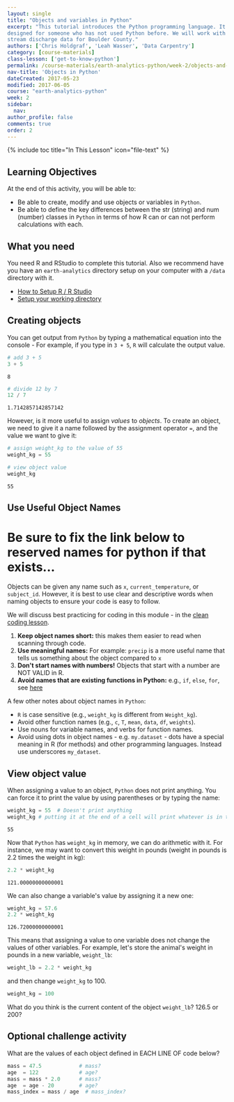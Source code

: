 ```yaml
---
layout: single
title: "Objects and variables in Python"
excerpt: "This tutorial introduces the Python programming language. It is
designed for someone who has not used Python before. We will work with precipitation and
stream discharge data for Boulder County."
authors: ['Chris Holdgraf', 'Leah Wasser', 'Data Carpentry']
category: [course-materials]
class-lesson: ['get-to-know-python']
permalink: /course-materials/earth-analytics-python/week-2/objects-and-variables-in-python/
nav-title: 'Objects in Python'
dateCreated: 2017-05-23
modified: 2017-06-05
course: "earth-analytics-python"
week: 2
sidebar:
  nav:
author_profile: false
comments: true
order: 2
---
```



{% include toc title="In This Lesson" icon="file-text" %}


<div class='notice--success' markdown="1">

## <i class="fa fa-graduation-cap" aria-hidden="true"></i> Learning Objectives
At the end of this activity, you will be able to:

* Be able to create, modify and use objects or variables in `Python`.
* Be able to define the key differences between the str (string) and num (number) classes in `Python` in terms of how R can or can not perform calculations with each.

## <i class="fa fa-check-square-o fa-2" aria-hidden="true"></i> What you need

You need R and RStudio to complete this tutorial. Also we recommend have you
have an `earth-analytics` directory setup on your computer with a `/data`
directory with it.

* [How to Setup R / R Studio](/course-materials/earth-analytics-python/week-1/setup-r-rstudio/)
* [Setup your working directory](/course-materials/earth-analytics-python/week-1/setup-working-directory/)

</div>


## Creating objects

You can get output from `Python` by typing a mathematical equation into the console -
For example, if you type in `3 + 5`, `R` will calculate the output value.


```python
# add 3 + 5
3 + 5
```




    8




```python
# divide 12 by 7
12 / 7
```




    1.7142857142857142



However, is it more useful to assign _values_ to _objects_. To create an object, we need to give it a name followed by the assignment operator `=`, and the value we want to give it:


```python
# assign weight_kg to the value of 55
weight_kg = 55

# view object value
weight_kg
```




    55



## Use Useful Object Names
# Be sure to fix the link below to reserved names for python if that exists...
Objects can be given any name such as `x`, `current_temperature`, or
`subject_id`. However, it is best to use clear and descriptive words when naming
objects to ensure your code is easy to follow.

We will discuss best practicing for coding in this module - in the [clean coding
lesson](/course-materials/earth-analytics-python/week-2/write-clean-code-with-r/).

1. **Keep object names short:** this makes them easier to read when scanning through code.
2. **Use meaningful names:** For example: `precip` is a more useful name that tells us something about the object compared to `x`
3. **Don't start names with numbers!** Objects that start with a number are NOT VALID in R.
4. **Avoid names that are existing functions in Python:** e.g.,
`if`, `else`, `for`, see
[here](https://stat.ethz.ch/R-manual/R-devel/library/base/html/Reserved.html)

A few other notes about object names in `Python`:

* `R` is case sensitive (e.g., `weight_kg` is different from `Weight_kg`).
* Avoid other function names (e.g., `c`, `T`, `mean`, `data`, `df`, `weights`).
* Use nouns for variable names, and verbs for function names.
* Avoid using dots in object names - e.g. `my.dataset` - dots have a special meaning in R (for methods) and other programming languages. Instead use underscores `my_dataset`.

## View object value
When assigning a value to an object, `Python` does not print anything. You can force
it to print the value by using parentheses or by typing the name:


```python
weight_kg = 55  # Doesn't print anything 
weight_kg # putting it at the end of a cell will print whatever is in the final line of the cell

```




    55



Now that `Python` has `weight_kg` in memory, we can do arithmetic with it. For
instance, we may want to convert this weight in pounds (weight in pounds is 2.2
times the weight in kg):


```python
2.2 * weight_kg
```




    121.00000000000001





We can also change a variable's value by assigning it a new one:





```python
weight_kg = 57.6
2.2 * weight_kg
```




    126.72000000000001



This means that assigning a value to one variable does not change the values of
other variables.  For example, let's store the animal's weight in pounds in a new
variable, `weight_lb`:


```python
weight_lb = 2.2 * weight_kg
```



and then change `weight_kg` to 100.





```python
weight_kg = 100
```

What do you think is the current content of the object `weight_lb`? 126.5 or 200?

<div class="notice--warning" markdown="1">

## <i class="fa fa-pencil-square-o" aria-hidden="true"></i> Optional challenge activity

What are the values of each object defined in EACH LINE OF code below?

```python
mass = 47.5            # mass?
age  = 122             # age?
mass = mass * 2.0      # mass?
age  = age - 20        # age?
mass_index = mass / age  # mass_index?
```

</div>

<!-- Answers to go here... -->

